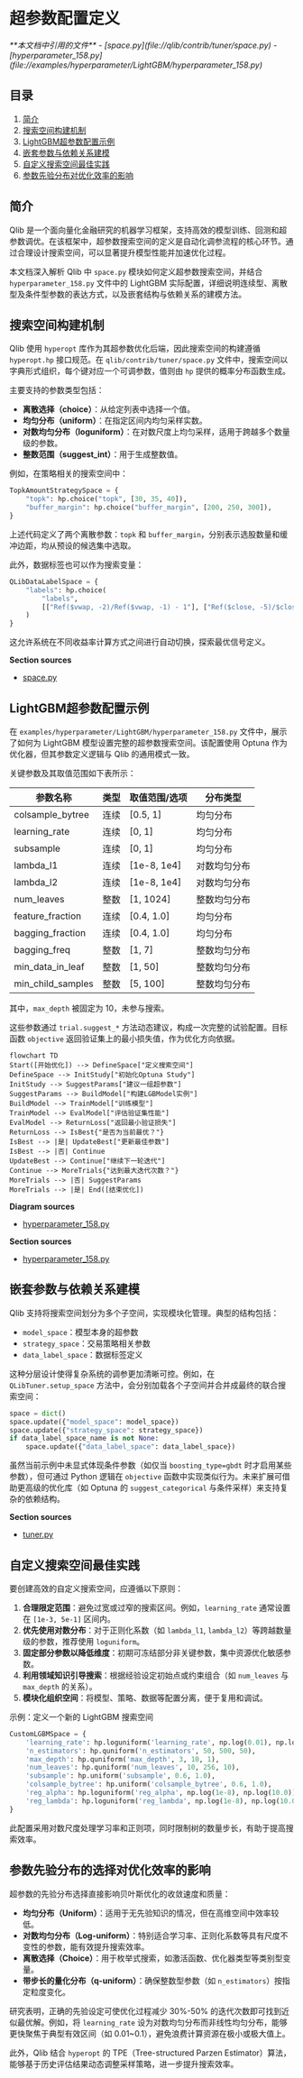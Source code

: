 # 超参数配置定义

<cite>
**本文档中引用的文件**  
- [space.py](file://qlib/contrib/tuner/space.py)
- [hyperparameter_158.py](file://examples/hyperparameter/LightGBM/hyperparameter_158.py)
</cite>

## 目录
1. [简介](#简介)
2. [搜索空间构建机制](#搜索空间构建机制)
3. [LightGBM超参数配置示例](#lightgbm超参数配置示例)
4. [嵌套参数与依赖关系建模](#嵌套参数与依赖关系建模)
5. [自定义搜索空间最佳实践](#自定义搜索空间最佳实践)
6. [参数先验分布对优化效率的影响](#参数先验分布对优化效率的影响)

## 简介
Qlib 是一个面向量化金融研究的机器学习框架，支持高效的模型训练、回测和超参数调优。在该框架中，超参数搜索空间的定义是自动化调参流程的核心环节。通过合理设计搜索空间，可以显著提升模型性能并加速优化过程。

本文档深入解析 Qlib 中 `space.py` 模块如何定义超参数搜索空间，并结合 `hyperparameter_158.py` 文件中的 LightGBM 实际配置，详细说明连续型、离散型及条件型参数的表达方式，以及嵌套结构与依赖关系的建模方法。

## 搜索空间构建机制

Qlib 使用 `hyperopt` 库作为其超参数优化后端，因此搜索空间的构建遵循 `hyperopt.hp` 接口规范。在 `qlib/contrib/tuner/space.py` 文件中，搜索空间以字典形式组织，每个键对应一个可调参数，值则由 `hp` 提供的概率分布函数生成。

主要支持的参数类型包括：

- **离散选择（choice）**：从给定列表中选择一个值。
- **均匀分布（uniform）**：在指定区间内均匀采样实数。
- **对数均匀分布（loguniform）**：在对数尺度上均匀采样，适用于跨越多个数量级的参数。
- **整数范围（suggest_int）**：用于生成整数值。

例如，在策略相关的搜索空间中：
```python
TopkAmountStrategySpace = {
    "topk": hp.choice("topk", [30, 35, 40]),
    "buffer_margin": hp.choice("buffer_margin", [200, 250, 300]),
}
```
上述代码定义了两个离散参数：`topk` 和 `buffer_margin`，分别表示选股数量和缓冲边距，均从预设的候选集中选取。

此外，数据标签也可以作为搜索变量：
```python
QLibDataLabelSpace = {
    "labels": hp.choice(
        "labels",
        [["Ref($vwap, -2)/Ref($vwap, -1) - 1"], ["Ref($close, -5)/$close - 1"]],
    )
}
```
这允许系统在不同收益率计算方式之间进行自动切换，探索最优信号定义。

**Section sources**
- [space.py](file://qlib/contrib/tuner/space.py#L9-L19)

## LightGBM超参数配置示例

在 `examples/hyperparameter/LightGBM/hyperparameter_158.py` 文件中，展示了如何为 LightGBM 模型设置完整的超参数搜索空间。该配置使用 Optuna 作为优化器，但其参数定义逻辑与 Qlib 的通用模式一致。

关键参数及其取值范围如下表所示：

| 参数名称 | 类型 | 取值范围/选项 | 分布类型 |
|--------|------|----------------|----------|
| colsample_bytree | 连续 | [0.5, 1] | 均匀分布 |
| learning_rate | 连续 | [0, 1] | 均匀分布 |
| subsample | 连续 | [0, 1] | 均匀分布 |
| lambda_l1 | 连续 | [1e-8, 1e4] | 对数均匀分布 |
| lambda_l2 | 连续 | [1e-8, 1e4] | 对数均匀分布 |
| num_leaves | 整数 | [1, 1024] | 整数均匀分布 |
| feature_fraction | 连续 | [0.4, 1.0] | 均匀分布 |
| bagging_fraction | 连续 | [0.4, 1.0] | 均匀分布 |
| bagging_freq | 整数 | [1, 7] | 整数均匀分布 |
| min_data_in_leaf | 整数 | [1, 50] | 整数均匀分布 |
| min_child_samples | 整数 | [5, 100] | 整数均匀分布 |

其中，`max_depth` 被固定为 10，未参与搜索。

这些参数通过 `trial.suggest_*` 方法动态建议，构成一次完整的试验配置。目标函数 `objective` 返回验证集上的最小损失值，作为优化方向依据。

```mermaid
flowchart TD
Start([开始优化]) --> DefineSpace["定义搜索空间"]
DefineSpace --> InitStudy["初始化Optuna Study"]
InitStudy --> SuggestParams["建议一组超参数"]
SuggestParams --> BuildModel["构建LGBModel实例"]
BuildModel --> TrainModel["训练模型"]
TrainModel --> EvalModel["评估验证集性能"]
EvalModel --> ReturnLoss["返回最小验证损失"]
ReturnLoss --> IsBest{"是否为当前最优？"}
IsBest --> |是| UpdateBest["更新最佳参数"]
IsBest --> |否| Continue
UpdateBest --> Continue["继续下一轮迭代"]
Continue --> MoreTrials{"达到最大迭代次数？"}
MoreTrials --> |否| SuggestParams
MoreTrials --> |是| End([结束优化])
```

**Diagram sources**
- [hyperparameter_158.py](file://examples/hyperparameter/LightGBM/hyperparameter_158.py#L8-L33)

**Section sources**
- [hyperparameter_158.py](file://examples/hyperparameter/LightGBM/hyperparameter_158.py#L8-L33)

## 嵌套参数与依赖关系建模

Qlib 支持将搜索空间划分为多个子空间，实现模块化管理。典型的结构包括：

- `model_space`：模型本身的超参数
- `strategy_space`：交易策略相关参数
- `data_label_space`：数据标签定义

这种分层设计使得复杂系统的调参更加清晰可控。例如，在 `QLibTuner.setup_space` 方法中，会分别加载各个子空间并合并成最终的联合搜索空间：

```python
space = dict()
space.update({"model_space": model_space})
space.update({"strategy_space": strategy_space})
if data_label_space_name is not None:
    space.update({"data_label_space": data_label_space})
```

虽然当前示例中未显式体现条件参数（如仅当 `boosting_type=gbdt` 时才启用某些参数），但可通过 Python 逻辑在 `objective` 函数中实现类似行为。未来扩展可借助更高级的优化库（如 Optuna 的 `suggest_categorical` 与条件采样）来支持复杂的依赖结构。

**Section sources**
- [tuner.py](file://qlib/contrib/tuner/tuner.py#L140-L166)

## 自定义搜索空间最佳实践

要创建高效的自定义搜索空间，应遵循以下原则：

1. **合理限定范围**：避免过宽或过窄的搜索区间。例如，`learning_rate` 通常设置在 `[1e-3, 5e-1]` 区间内。
2. **优先使用对数分布**：对于正则化系数（如 `lambda_l1`, `lambda_l2`）等跨越数量级的参数，推荐使用 `loguniform`。
3. **固定部分参数以降低维度**：初期可冻结部分非关键参数，集中资源优化敏感参数。
4. **利用领域知识引导搜索**：根据经验设定初始点或约束组合（如 `num_leaves` 与 `max_depth` 的关系）。
5. **模块化组织空间**：将模型、策略、数据等配置分离，便于复用和调试。

示例：定义一个新的 LightGBM 搜索空间
```python
CustomLGBMSpace = {
    'learning_rate': hp.loguniform('learning_rate', np.log(0.01), np.log(0.3)),
    'n_estimators': hp.quniform('n_estimators', 50, 500, 50),
    'max_depth': hp.quniform('max_depth', 3, 10, 1),
    'num_leaves': hp.quniform('num_leaves', 10, 256, 10),
    'subsample': hp.uniform('subsample', 0.6, 1.0),
    'colsample_bytree': hp.uniform('colsample_bytree', 0.6, 1.0),
    'reg_alpha': hp.loguniform('reg_alpha', np.log(1e-8), np.log(10.0)),
    'reg_lambda': hp.loguniform('reg_lambda', np.log(1e-8), np.log(10.0)),
}
```

此配置采用对数尺度处理学习率和正则项，同时限制树的数量步长，有助于提高搜索效率。

## 参数先验分布的选择对优化效率的影响

超参数的先验分布选择直接影响贝叶斯优化的收敛速度和质量：

- **均匀分布（Uniform）**：适用于无先验知识的情况，但在高维空间中效率较低。
- **对数均匀分布（Log-uniform）**：特别适合学习率、正则化系数等具有尺度不变性的参数，能有效提升搜索效率。
- **离散选择（Choice）**：用于枚举式搜索，如激活函数、优化器类型等类别型变量。
- **带步长的量化分布（q-uniform）**：确保整数型参数（如 `n_estimators`）按指定粒度变化。

研究表明，正确的先验设定可使优化过程减少 30%-50% 的迭代次数即可找到近似最优解。例如，将 `learning_rate` 设为对数均匀分布而非线性均匀分布，能够更快聚焦于典型有效区间（如 0.01~0.1），避免浪费计算资源在极小或极大值上。

此外，Qlib 结合 `hyperopt` 的 TPE（Tree-structured Parzen Estimator）算法，能够基于历史评估结果动态调整采样策略，进一步提升搜索效率。